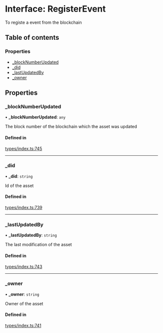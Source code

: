 # Interface: RegisterEvent

To registe a event from the blockchain

## Table of contents

### Properties

- [\_blockNumberUpdated](RegisterEvent.md#_blocknumberupdated)
- [\_did](RegisterEvent.md#_did)
- [\_lastUpdatedBy](RegisterEvent.md#_lastupdatedby)
- [\_owner](RegisterEvent.md#_owner)

## Properties

### \_blockNumberUpdated

• **\_blockNumberUpdated**: `any`

The block number of the blockchain which the asset was updated

#### Defined in

[types/index.ts:745](https://github.com/nevermined-io/components-catalog/blob/b19d66a/lib/src/types/index.ts#L745)

___

### \_did

• **\_did**: `string`

Id of the asset

#### Defined in

[types/index.ts:739](https://github.com/nevermined-io/components-catalog/blob/b19d66a/lib/src/types/index.ts#L739)

___

### \_lastUpdatedBy

• **\_lastUpdatedBy**: `string`

The last modification of the asset

#### Defined in

[types/index.ts:743](https://github.com/nevermined-io/components-catalog/blob/b19d66a/lib/src/types/index.ts#L743)

___

### \_owner

• **\_owner**: `string`

Owner of the asset

#### Defined in

[types/index.ts:741](https://github.com/nevermined-io/components-catalog/blob/b19d66a/lib/src/types/index.ts#L741)
